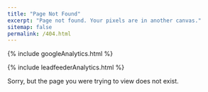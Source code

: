 ```yaml
---
title: "Page Not Found"
excerpt: "Page not found. Your pixels are in another canvas."
sitemap: false
permalink: /404.html
---
```

<!-- Google analytics -->
{% include googleAnalytics.html %}
<!-- leadfeeder analytics -->
{% include leadfeederAnalytics.html %}

Sorry, but the page you were trying to view does not exist.
